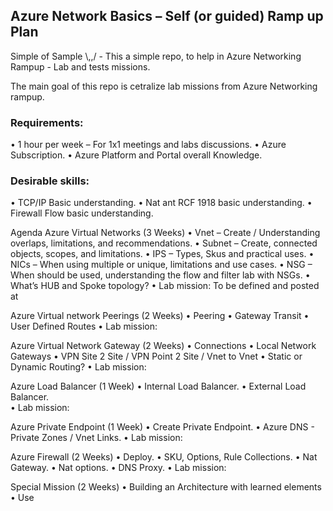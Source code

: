 ## Azure Network Basics – Self (or guided) Ramp up Plan

Simple of Sample  \\,,/ - This a simple repo, to help in Azure Networking Rampup - Lab and tests missions. 

The main goal of this repo is cetralize lab missions from Azure Networking rampup. 

### Requirements: 

  •	1 hour per week – For 1x1 meetings and labs discussions. 
  •	Azure Subscription. 
  •	Azure Platform and Portal overall Knowledge.

### Desirable skills: 
  •	TCP/IP Basic understanding. 
  •	Nat ant RCF 1918 basic understanding. 
  •	Firewall Flow basic understanding. 


Agenda
Azure Virtual Networks (3 Weeks) 
•	Vnet – Create / Understanding overlaps, limitations, and recommendations. 
•	Subnet – Create, connected objects, scopes, and limitations.
•	IPS – Types, Skus and practical uses. 
•	NICs – When using multiple or unique, limitations and use cases. 
•	NSG – When should be used, understanding the flow and filter lab with NSGs. 
•	What’s HUB and Spoke topology? 
•	Lab mission: To be defined and posted at 

 

Azure Virtual network Peerings (2 Weeks)
•	Peering
•	Gateway Transit 
•	User Defined Routes 
•	Lab mission:

 
Azure Virtual Network Gateway (2 Weeks)
•	Connections
•	Local Network Gateways
•	VPN Site 2 Site / VPN Point 2 Site / Vnet to Vnet 
•	Static or Dynamic Routing?
•	Lab mission:

 
Azure Load Balancer (1 Week)
•	Internal Load Balancer. 
•	External Load Balancer.  
•	Lab mission:

Azure Private Endpoint (1 Week)
•	Create Private Endpoint. 
•	Azure DNS - Private Zones / Vnet Links.
•	Lab mission:

 
Azure Firewall (2 Weeks)
•	Deploy. 
•	SKU, Options, Rule Collections. 
•	Nat Gateway. 
•	Nat options. 
•	DNS Proxy. 
•	Lab mission:

Special Mission (2 Weeks)
•	Building an Architecture with learned elements
•	Use 


